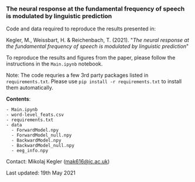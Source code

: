 ### The neural response at the fundamental frequency of speech is modulated by linguistic prediction

Code and data required to reproduce the results presented in:

Kegler, M., Weissbart, H. & Reichenbach, T. (2021). "_The neural response at the fundamental frequency of speech is modulated by linguistic prediction_"

To reproduce the results and figures from the paper, please follow the instructions in the ```Main.ipynb``` notebook.

Note: The code requries a few 3rd party packages listed in ```requirements.txt```. Please use ```pip install -r requirements.txt``` to install them automatically.

**Contents**:
```
- Main.ipynb
- word-level_feats.csv
- requirements.txt
- data
  - ForwardModel.npy
  - ForwardModel_null.npy
  - BackwardModel.npy
  - BackwardModel_null.npy
  - eeg_info.npy
```

Contact: Mikolaj Kegler (mak616@ic.ac.uk)

Last updated: 19th May 2021